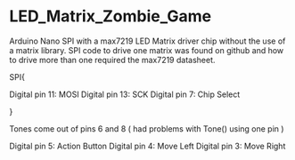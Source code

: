 # LED_Matrix_Zombie_Game
Arduino Nano SPI with a max7219 LED Matrix driver chip without the use of a matrix library. SPI code to drive one matrix was found on github and how to drive more than one required the max7219 datasheet. 

SPI{

Digital pin 11: MOSI
Digital pin 13: SCK 
Digital pin 7: Chip Select 

}

Tones come out of pins 6 and 8 ( had problems with Tone() using one pin ) 

Digital pin 5: Action Button
Digital pin 4: Move Left
Digital pin 3: Move Right
